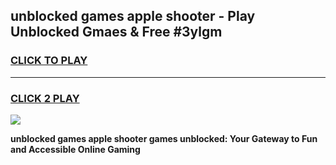 
## unblocked games apple shooter - Play Unblocked Gmaes & Free #3ylgm
<h3>
<a href="https://news.freeplayer.one?title=unblocked_games_apple_shooter&ref=03M">CLICK TO PLAY</a></h3>
<hr>

<h3>
<a href="https://news.freeplayer.one?title=unblocked_games_apple_shooter&ref=03M">CLICK 2 PLAY</a>
  
</h3>

<a href="https://news.freeplayer.one?title=unblocked_games_apple_shooter&ref=03M"><img src="https://clearcache.store/games.png"></a>


**unblocked games apple shooter games unblocked: Your Gateway to Fun and Accessible Online Gaming**
